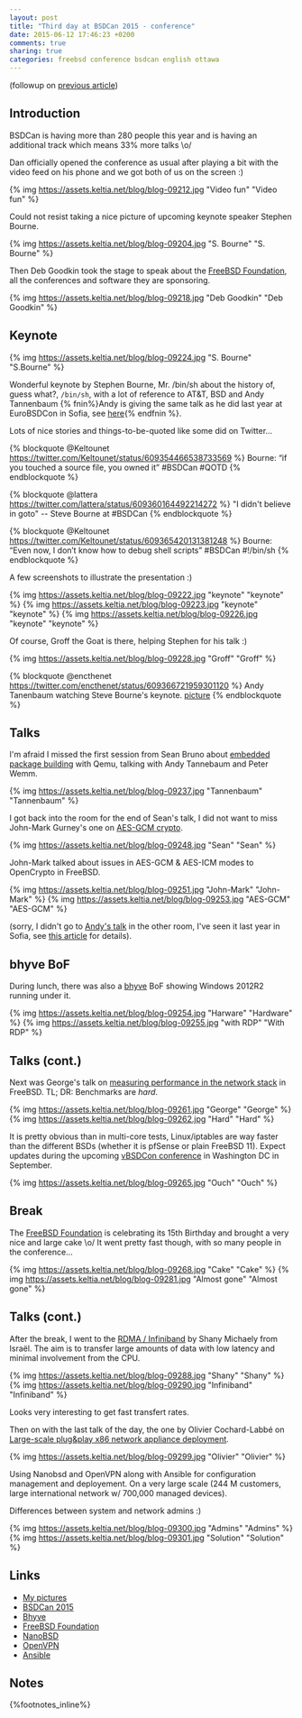 ```yaml
---
layout: post
title: "Third day at BSDCan 2015 - conference"
date: 2015-06-12 17:46:23 +0200
comments: true
sharing: true
categories: freebsd conference bsdcan english ottawa
---
```


(followup on [previous article](/2015/06/11/second-day-at-bsdcan-2015-devsummit/))

Introduction
------------

BSDCan is having more than 280 people this year and is having an additional track which means 33% more talks \o/

Dan officially opened the conference as usual after playing a bit with the video feed on his phone and we got both of us on the screen :)
<!--more-->
{% img https://assets.keltia.net/blog/blog-09212.jpg "Video fun" "Video fun" %} 

Could not resist taking a nice picture of upcoming keynote speaker Stephen Bourne.

{% img https://assets.keltia.net/blog/blog-09204.jpg "S. Bourne" "S. Bourne" %} 

Then Deb Goodkin took the stage to speak about the [FreeBSD Foundation](https://www.freebsdfoundation.org/), all the conferences and software they are sponsoring.

{% img https://assets.keltia.net/blog/blog-09218.jpg "Deb Goodkin" "Deb Goodkin" %} 

Keynote
-------

{% img https://assets.keltia.net/blog/blog-09224.jpg "S. Bourne" "S.Bourne" %}

Wonderful keynote by Stephen Bourne, Mr. /bin/sh about the history of, guess what?, `/bin/sh`, with a lot of reference to AT&T, BSD and Andy Tannenbaum {% fnin%}Andy is giving the same talk as he did last year at EuroBSDCon in Sofia, see [here](https://2014.eurobsdcon.org/talks-and-schedule/talks/index.html#AndrewTanenbaum){% endfnin %}.

Lots of nice stories and things-to-be-quoted like some did on Twitter…

{% blockquote @Keltounet https://twitter.com/Keltounet/status/609354466538733569 %}
Bourne: “if you touched a source file, you owned it” #BSDCan #QOTD
{% endblockquote %}

{% blockquote @lattera https://twitter.com/lattera/status/609360164492214272 %}
"I didn't believe in goto" -- Steve Bourne at #BSDCan
{% endblockquote %}

{% blockquote @Keltounet https://twitter.com/Keltounet/status/609365420131381248 %}
Bourne: “Even now, I don’t know how to debug shell scripts” #BSDCan #!/bin/sh
{% endblockquote %}

A few screenshots to illustrate the presentation :)

{% img https://assets.keltia.net/blog/blog-09222.jpg "keynote" "keynote" %}
{% img https://assets.keltia.net/blog/blog-09223.jpg "keynote" "keynote" %}
{% img https://assets.keltia.net/blog/blog-09226.jpg "keynote" "keynote" %}

Of course, Groff the Goat is there, helping Stephen for his talk :)

{% img https://assets.keltia.net/blog/blog-09228.jpg "Groff" "Groff" %}

{% blockquote @encthenet https://twitter.com/encthenet/status/609366721959301120 %}
Andy Tanenbaum watching Steve Bourne's keynote. [picture](http://t.co/72JEIth7EY)
{% endblockquote %}

Talks
-----

I'm afraid I missed the first session from Sean Bruno about [embedded package building](https://www.bsdcan.org/2015/schedule/events/532.en.html) with Qemu, talking with Andy Tannebaum and Peter Wemm.

{% img https://assets.keltia.net/blog/blog-09237.jpg "Tannenbaum" "Tannenbaum" %}

I got back into the room for the end of Sean's talk, I did not want to miss John-Mark Gurney's one on [AES-GCM crypto](https://www.bsdcan.org/2015/schedule/events/576.en.html).

{% img https://assets.keltia.net/blog/blog-09248.jpg "Sean" "Sean" %}

John-Mark talked about issues in AES-GCM & AES-ICM modes to OpenCrypto in FreeBSD.

{% img https://assets.keltia.net/blog/blog-09251.jpg "John-Mark" "John-Mark" %}
{% img https://assets.keltia.net/blog/blog-09253.jpg "AES-GCM" "AES-GCM" %}

(sorry, I didn't go to [Andy's talk](https://www.bsdcan.org/2015/schedule/events/597.en.html) in the other room, I've seen it last year in Sofia, see [this article](/2014/09/27/eurobsdcon-conference-begins/) for details).

bhyve BoF
---------

During lunch, there was also a [bhyve](http://bhyve.org/) BoF showing Windows 2012R2 running under it.

{% img https://assets.keltia.net/blog/blog-09254.jpg "Harware" "Hardware" %}
{% img https://assets.keltia.net/blog/blog-09255.jpg "with RDP" "With RDP" %}

Talks (cont.)
-------------

Next was George's talk on [measuring performance in the network stack](https://www.bsdcan.org/2015/schedule/events/528.en.html) in FreeBSD. TL; DR: Benchmarks are *hard*.

{% img https://assets.keltia.net/blog/blog-09261.jpg "George" "George" %}
{% img https://assets.keltia.net/blog/blog-09262.jpg "Hard" "Hard" %}

It is pretty obvious than in multi-core tests, Linux/iptables are way faster than the different BSDs (whether it is pfSense or plain FreeBSD 11).  Expect updates during the upcoming [vBSDCon conference](http://www.verisigninc.com/en_US/internet-technology-news/verisign-events/vbsdcon/index.xhtml) in Washington DC in September.

{% img https://assets.keltia.net/blog/blog-09265.jpg "Ouch" "Ouch" %}

Break
-----

The [FreeBSD Foundation](https://www.freebsdfoundation.org/) is celebrating its 15th Birthday and brought a very nice and large cake \o/  It went pretty fast though, with so many people in the conference…

{% img https://assets.keltia.net/blog/blog-09268.jpg "Cake" "Cake" %}
{% img https://assets.keltia.net/blog/blog-09281.jpg "Almost gone" "Almost gone" %}

Talks (cont.)
-------------

After the break, I went to the [RDMA / Infiniband](https://www.bsdcan.org/2015/schedule/events/586.en.html) by Shany Michaely from Israël. The aim is to transfer large amounts of data with low latency and minimal involvement from the CPU.

{% img https://assets.keltia.net/blog/blog-09288.jpg "Shany" "Shany" %}
{% img https://assets.keltia.net/blog/blog-09290.jpg "Infiniband" "Infiniband" %}

Looks very interesting to get fast transfert rates.

Then on with the last talk of the day, the one by Olivier Cochard-Labbé on [Large-scale plug&play x86 network appliance deployment](https://www.bsdcan.org/2015/schedule/events/555.en.html).

{% img https://assets.keltia.net/blog/blog-09299.jpg "Olivier" "Olivier" %}

Using Nanobsd and OpenVPN along with Ansible for configuration management and deployement. On a very large scale (244 M customers, large international network w/ 700,000 managed devices).

Differences between system and network admins :)

{% img https://assets.keltia.net/blog/blog-09300.jpg "Admins" "Admins" %}
{% img https://assets.keltia.net/blog/blog-09301.jpg "Solution" "Solution" %}

Links
-----

- [My pictures](https://assets.keltia.net/photos/BSDCan-2015/)
- [BSDCan 2015](http://bsdcan.org/2015/)
- [Bhyve](http://bhyve.org/)
- [FreeBSD Foundation](https://www.freebsdfoundation.org/)
- [NanoBSD](https://www.freebsd.org/doc/en_US.ISO8859-1/articles/nanobsd/)
- [OpenVPN](https://openvpn.net/)
- [Ansible](http://www.ansible.com/home/)

Notes
-----
{%footnotes_inline%}
